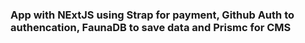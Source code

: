 ### App with NExtJS using Strap for payment, Github Auth to authencation, FaunaDB to save data and Prismc for CMS

